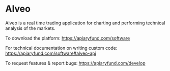 Alveo
=====
Alveo is a real time trading application for charting and performing technical analysis of the markets.

To download the platform:
https://apiaryfund.com/software

For technical documentation on writing custom code:
https://apiaryfund.com/software#alveo-api

To request features & report bugs:
https://apiaryfund.com/develop
